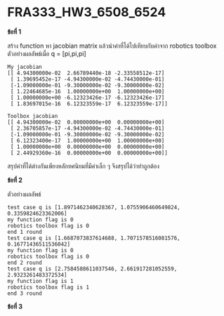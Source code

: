 # FRA333_HW3_6508_6524
 
**ข้อที่ 1**

สร้าง function หา jacobian matrix แล้วนำค่าที่ได้ไปเทียบกับค่าจาก robotics toolbox
ตัวอย่างผลลัพธ์เมื่อ q = [pi,pi,pi]
```
My jacobian
[[ 4.94300000e-02  2.66789440e-18 -2.33558512e-17]
 [ 1.39695452e-17 -4.94300000e-02 -4.74430000e-01]
 [-1.09000000e-01 -9.30000000e-02 -9.30000000e-02]
 [ 1.22464685e-16  1.00000000e+00  1.00000000e+00]
 [ 1.00000000e+00 -6.12323426e-17 -6.12323426e-17]
 [ 1.83697015e-16  6.12323559e-17  6.12323559e-17]]
```
```
Toolbox jacobian
[[ 4.94300000e-02  0.00000000e+00  0.00000000e+00]
 [ 2.36705857e-17 -4.94300000e-02 -4.74430000e-01]
 [-1.09000000e-01 -9.30000000e-02 -9.30000000e-02]
 [ 6.12323400e-17  1.00000000e+00  1.00000000e+00]
 [ 1.00000000e+00  0.00000000e+00  0.00000000e+00]
 [ 2.44929360e-16  0.00000000e+00  0.00000000e+00]]
```
 สรุปค่าที่ได้ต่างกันเพียงหลักทศนิยมที่มีค่าเล็ก ๆ จึงสรุปได้ว่าทำถูกต้อง

**ข้อที่ 2**


ตัวอย่างผลลัพธ์
```
test case q is [1.8971462340628367, 1.0755906460649824, 0.3359824623362006]
my function flag is 0
robotics toolbox flag is 0
end 1 round
test case q is [1.6687073837614688, 1.7071578516081576, 0.16771436511536042]
my function flag is 0
robotics toolbox flag is 0
end 2 round
test case q is [2.7584588611037546, 2.661917281052559, 2.9323261483372534]
my function flag is 1
robotics toolbox flag is 1
end 3 round
```

**ข้อที่ 3**